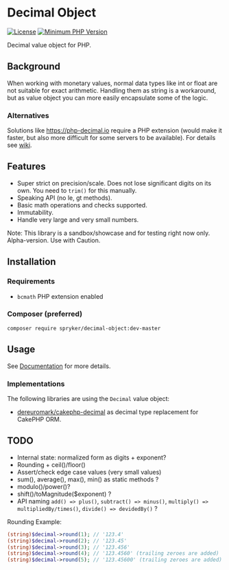 #  Decimal Object

[![License](https://poser.pugx.org/spryker/decimal-object/license)](https://packagist.org/packages/spryker/decimal-object)
[![Minimum PHP Version](https://img.shields.io/badge/php-%3E%3D%207.1-8892BF.svg)](https://php.net/)

Decimal value object for PHP.

## Background
When working with monetary values, normal data types like int or float are not suitable for exact arithmetic.
Handling them as string is a workaround, but as value object you can more easily encapsulate some of the logic. 

### Alternatives
Solutions like https://php-decimal.io require a PHP extension (would make it faster, but also more difficult for some
servers to be available). For details see [wiki](https://github.com/spryker/decimal-object/wiki).

## Features

- Super strict on precision/scale. Does not lose significant digits on its own. You need to `trim()` for this manually.
- Speaking API (no le, gt methods).
- Basic math operations and checks supported.
- Immutability.
- Handle very large and very small numbers.

Note: This library is a sandbox/showcase and for testing right now only.
Alpha-version. Use with Caution.

## Installation

### Requirements

- `bcmath` PHP extension enabled

### Composer (preferred)
```
composer require spryker/decimal-object:dev-master
```

## Usage

See [Documentation](/docs) for more details.

### Implementations
The following libraries are using the `Decimal` value object:

- [dereuromark/cakephp-decimal](https://github.com/dereuromark/cakephp-decimal) as decimal type replacement for CakePHP ORM.


## TODO
- Internal state: normalized form as digits + exponent?
- Rounding + ceil()/floor()
- Assert/check edge case values (very small values)
- sum(), average(), max(), min() as static methods ?
- modulo()/power()?
- shift()/toMagnitude($exponent) ?
- API naming `add() => plus()`, `subtract() => minus()`, `multiply() => multipliedBy/times()`, `divide() => devidedBy()` ?


Rounding Example:
```php
(string)$decimal->round(1); // '123.4'
(string)$decimal->round(2); // '123.45'
(string)$decimal->round(3); // '123.456'
(string)$decimal->round(4); // '123.4560' (trailing zeroes are added)
(string)$decimal->round(5); // '123.45600' (trailing zeroes are added)
```
